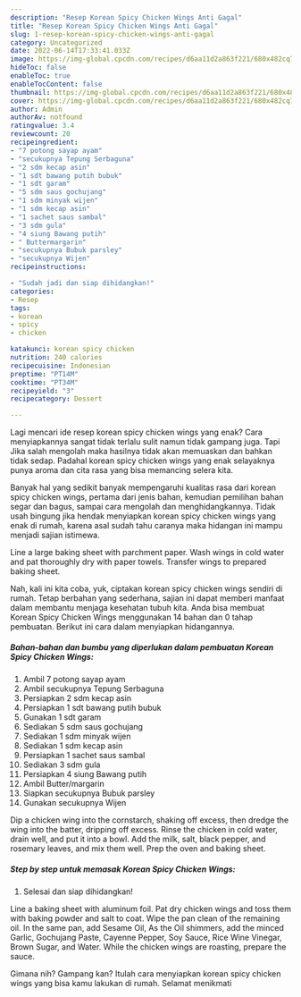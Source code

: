 ```yaml
---
description: "Resep Korean Spicy Chicken Wings Anti Gagal"
title: "Resep Korean Spicy Chicken Wings Anti Gagal"
slug: 1-resep-korean-spicy-chicken-wings-anti-gagal
category: Uncategorized
date: 2022-06-14T17:33:41.033Z
image: https://img-global.cpcdn.com/recipes/d6aa11d2a863f221/680x482cq70/korean-spicy-chicken-wings-foto-resep-utama.jpg
hideToc: false
enableToc: true
enableTocContent: false
thumbnail: https://img-global.cpcdn.com/recipes/d6aa11d2a863f221/680x482cq70/korean-spicy-chicken-wings-foto-resep-utama.jpg
cover: https://img-global.cpcdn.com/recipes/d6aa11d2a863f221/680x482cq70/korean-spicy-chicken-wings-foto-resep-utama.jpg
author: Admin
authorAv: notfound
ratingvalue: 3.4
reviewcount: 20
recipeingredient:
- "7 potong sayap ayam"
- "secukupnya Tepung Serbaguna"
- "2 sdm kecap asin"
- "1 sdt bawang putih bubuk"
- "1 sdt garam"
- "5 sdm saus gochujang"
- "1 sdm minyak wijen"
- "1 sdm kecap asin"
- "1 sachet saus sambal"
- "3 sdm gula"
- "4 siung Bawang putih"
- " Buttermargarin"
- "secukupnya Bubuk parsley"
- "secukupnya Wijen"
recipeinstructions:

- "Sudah jadi dan siap dihidangkan!"
categories:
- Resep
tags:
- korean
- spicy
- chicken

katakunci: korean spicy chicken 
nutrition: 240 calories
recipecuisine: Indonesian
preptime: "PT14M"
cooktime: "PT34M"
recipeyield: "3"
recipecategory: Dessert

---
```



Lagi mencari ide resep korean spicy chicken wings yang enak? Cara menyiapkannya sangat tidak terlalu sulit namun tidak gampang juga. Tapi Jika salah mengolah maka hasilnya tidak akan memuaskan dan bahkan tidak sedap. Padahal korean spicy chicken wings yang enak selayaknya punya aroma dan cita rasa yang bisa memancing selera kita.


Banyak hal yang sedikit banyak mempengaruhi kualitas rasa dari korean spicy chicken wings, pertama dari jenis bahan, kemudian pemilihan bahan segar dan bagus, sampai cara mengolah dan menghidangkannya. Tidak usah bingung jika hendak menyiapkan korean spicy chicken wings yang enak di rumah, karena asal sudah tahu caranya maka hidangan ini mampu menjadi sajian istimewa.

Line a large baking sheet with parchment paper. Wash wings in cold water and pat thoroughly dry with paper towels. Transfer wings to prepared baking sheet.


Nah, kali ini kita coba, yuk, ciptakan korean spicy chicken wings sendiri di rumah. Tetap berbahan yang sederhana, sajian ini dapat memberi manfaat dalam membantu menjaga kesehatan tubuh kita. Anda bisa membuat Korean Spicy Chicken Wings menggunakan 14 bahan dan 0 tahap pembuatan. Berikut ini cara dalam menyiapkan hidangannya.

<!--inarticleads1-->

##### Bahan-bahan dan bumbu yang diperlukan dalam pembuatan Korean Spicy Chicken Wings:

1. Ambil 7 potong sayap ayam
1. Ambil secukupnya Tepung Serbaguna
1. Persiapkan 2 sdm kecap asin
1. Persiapkan 1 sdt bawang putih bubuk
1. Gunakan 1 sdt garam
1. Sediakan 5 sdm saus gochujang
1. Sediakan 1 sdm minyak wijen
1. Sediakan 1 sdm kecap asin
1. Persiapkan 1 sachet saus sambal
1. Sediakan 3 sdm gula
1. Persiapkan 4 siung Bawang putih
1. Ambil  Butter/margarin
1. Siapkan secukupnya Bubuk parsley
1. Gunakan secukupnya Wijen


Dip a chicken wing into the cornstarch, shaking off excess, then dredge the wing into the batter, dripping off excess. Rinse the chicken in cold water, drain well, and put it into a bowl. Add the milk, salt, black pepper, and rosemary leaves, and mix them well. Prep the oven and baking sheet. 

<!--inarticleads2-->

##### Step by step untuk memasak Korean Spicy Chicken Wings:


1. Selesai dan siap dihidangkan!

Line a baking sheet with aluminum foil. Pat dry chicken wings and toss them with baking powder and salt to coat. Wipe the pan clean of the remaining oil. In the same pan, add Sesame Oil, As the Oil shimmers, add the minced Garlic, Gochujang Paste, Cayenne Pepper, Soy Sauce, Rice Wine Vinegar, Brown Sugar, and Water. While the chicken wings are roasting, prepare the sauce. 

Gimana nih? Gampang kan? Itulah cara menyiapkan korean spicy chicken wings yang bisa kamu lakukan di rumah. Selamat menikmati
